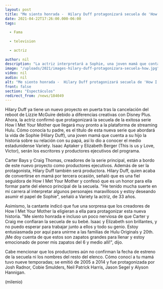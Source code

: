 ```yaml
---
layout: post
title: "Me siento honrada -  Hilary Duff protagonizará secuela de 'How I Met Your Mother'"
date: 2021-04-22T17:26:00.000-06:00
tags:
  
  - Fama
  
  - television
  
  - actriz
  
author: nil
description: "La actriz interpretará a Sophie, una joven mamá que contará a su hijo la historia sobre cómo conoció a su papá. "
image: "/uploads/2021/images-hilary-duff-protagonizara-secuela-how.jpg"
video: nil
audio: nil
alt: "Me siento honrada -  Hilary Duff protagonizará secuela de 'How I Met Your Mother'"
front: false
section: "Espectáculos"
redirect_from: /news/184049
---
```


Hilary Duff ya tiene un nuevo proyecto en puerta tras la cancelación del reboot de Lizzie McGuire debido a diferencias creativas con Disney Plus. Ahora, la actriz confirmó que protagonizará la secuela de la exitosa serie How I Met Your Mother que llegará muy pronto a la plataforma de streaming Hulu.  Cómo conocía tu padre, es el título de esta nueva serie que abordará la vida de Sophie (Hilary Duff), una joven mamá que cuenta a su hijo la historia sobre su relación con su papá, así lo dio a conocer el medio estadunidense Variety. Isaac Aptaker y Elizabeth Berger (This is us y Love, Victor), serán los escritores y productores ejecutivos del programa. 

Carter Bays y Craig Thomas, creadores de la serie principal, están a bordo de este nuevo proyecto como productores ejecutivos. Además de ser la protagonista, Hilary Duff también será productora.  Hilary Duff, quien acaba de convertirse en mamá por tercera ocasión, señaló que es una fiel seguidora de How I Met Your Mother y confesó que es un honor para ella formar parte del elenco principal de la secuela.  "He tenido mucha suerte en mi carrera al interpretar algunos personajes maravillosos y estoy deseando asumir el papel de Sophie", señaló a Variety la actriz, de 33 años. 

Asimismo, la cantante indicó que fue una sorpresa que los creadores de How I Met Your Mother la eligieran a ella para protagonizar esta nueva historia.  "Me siento honrada e incluso un poco nerviosa de que Carter y Craig me confiaran la secuela de su bebé. Isaac y Elizabeth son brillantes, y no puedo esperar para trabajar junto a ellos y todo su genio. Estoy entusiasmada por aquí para unirme a las familias de Hulu Originals y 20th. ¡Me doy cuenta de que estos son zapatos grandes para llenar y estoy emocionado de poner mis zapatos del 6 y medio allí!", dijo.

Cabe mencionar que los productores aún no confirman la fecha de estreno de la secuela ni los nombres del resto del elenco. Cómo conocí a tu mamá tuvo nueve temporadas; se emitió de 2005 a 2014 y fue protagonizada por Josh Radnor, Cobie Smulders, Neil Patrick Harris, Jason Segel y Alyson Hannigan. 

(milenio)